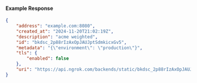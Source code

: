 <!-- Code generated for API Clients. DO NOT EDIT. -->

#### Example Response

```json
{
	"address": "example.com:8080",
	"created_at": "2024-11-20T21:02:19Z",
	"description": "acme weighted",
	"id": "bkdsc_2p88rIzAxOpJAUJptSdmkicxGv5",
	"metadata": "{\"environment\": \"production\"}",
	"tls": {
		"enabled": false
	},
	"uri": "https://api.ngrok.com/backends/static/bkdsc_2p88rIzAxOpJAUJptSdmkicxGv5"
}
```
